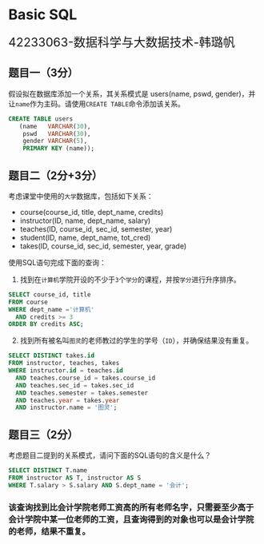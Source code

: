 # Basic SQL

<font size="5">42233063-数据科学与大数据技术-韩璐帆</font>


## 题目一（3分）
假设拟在数据库添加一个关系，其关系模式是 users(name, pswd, gender)，并让`name`作为主码。请使用`CREATE TABLE`命令添加该关系。
```sql
CREATE TABLE users  
   (name   VARCHAR(30),  
    pswd   VARCHAR(30),  
    gender VARCHAR(5),  
    PRIMARY KEY (name)); 
```  
## 题目二（2分+3分）
考虑课堂中使用的`大学`数据库，包括如下关系：
- course(course_id, title, dept_name, credits)
- instructor(ID, name, dept_name, salary)
- teaches(ID, course_id, sec_id, semester, year)
- student(ID, name, dept_name, tot_cred)
- takes(ID, course_id, sec_id, semester, year, grade)

使用SQL语句完成下面的查询：

1. 找到在`计算机`学院开设的不少于`3`个`学分`的课程，并按`学分`进行升序排序。
```sql
SELECT course_id, title
FROM course
WHERE dept_name ='计算机' 
  AND credits >= 3
ORDER BY credits ASC;
```  
2. 找到所有被名叫`图灵`的老师教过的学生的学号（`ID`），并确保结果没有重复。
```sql
SELECT DISTINCT takes.id
FROM instructor, teaches, takes
WHERE instructor.id = teaches.id
  AND teaches.course_id = takes.course_id
  AND teaches.sec_id = takes.sec_id
  AND teaches.semester = takes.semester
  AND teaches.year = takes.year
  AND instructor.name = '图灵';
```  
## 题目三（2分）
考虑题目二提到的关系模式，请问下面的SQL语句的含义是什么？

```sql
SELECT DISTINCT T.name
FROM instructor AS T, instructor AS S
WHERE T.salary > S.salary AND S.dept_name = '会计';
```
### 该查询找到比会计学院老师工资高的所有老师名字，只需要至少高于会计学院中某一位老师的工资，且查询得到的对象也可以是会计学院的老师，结果不重复。



